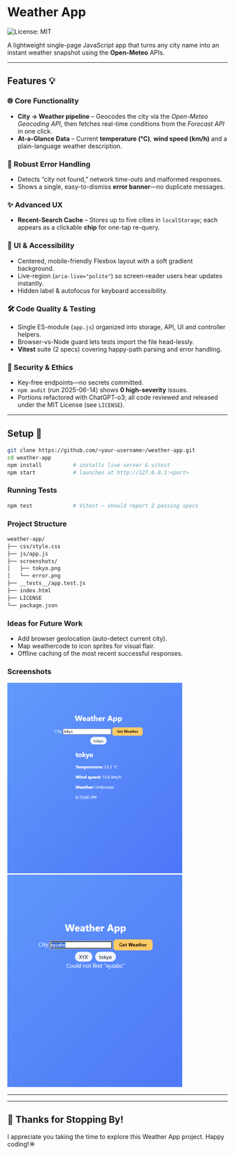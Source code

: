 # Weather App  
![License: MIT](https://img.shields.io/badge/License-MIT-blue.svg)

A lightweight single-page JavaScript app that turns any city name into an instant weather snapshot using the **Open-Meteo** APIs.

---

## Features 💡

### 🌐 Core Functionality
- **City → Weather pipeline** – Geocodes the city via the *Open-Meteo Geocoding API*, then fetches real-time conditions from the *Forecast API* in one click.  
- **At-a-Glance Data** – Current **temperature (°C)**, **wind speed (km/h)** and a plain-language weather description.

### 🚦 Robust Error Handling
- Detects “city not found,” network time-outs and malformed responses.  
- Shows a single, easy-to-dismiss **error banner**—no duplicate messages.

### ✨ Advanced UX
- **Recent-Search Cache** – Stores up to five cities in `localStorage`; each appears as a clickable **chip** for one-tap re-query.

### 🎨 UI & Accessibility
- Centered, mobile-friendly Flexbox layout with a soft gradient background.  
- Live-region (`aria-live="polite"`) so screen-reader users hear updates instantly.  
- Hidden label & autofocus for keyboard accessibility.

### 🛠️ Code Quality & Testing
- Single ES-module (`app.js`) organized into storage, API, UI and controller helpers.  
- Browser-vs-Node guard lets tests import the file head-lessly.  
- **Vitest** suite (2 specs) covering happy-path parsing and error handling.

### 🔐 Security & Ethics
- Key-free endpoints—no secrets committed.  
- `npm audit` (run 2025-06-14) shows **0 high-severity** issues.  
- Portions refactored with ChatGPT-o3; all code reviewed and released under the MIT License (see `LICENSE`).

---

## Setup 🚀

```bash
git clone https://github.com/<your-username>/weather-app.git
cd weather-app
npm install          # installs live-server & vitest
npm start            # launches at http://127.0.0.1:<port>
```

### Running Tests
```bash
npm test             # Vitest – should report 2 passing specs
```

### Project Structure
```bash
weather-app/
├── css/style.css
├── js/app.js
├── screenshots/
│   ├── tokyo.png
│   └── error.png
├── __tests__/app.test.js
├── index.html
├── LICENSE
└── package.json
```
### Ideas for Future Work

* Add browser geolocation (auto-detect current city).
* Map weathercode to icon sprites for visual flair.
* Offline caching of the most recent successful responses.

### Screenshots
<img src="screenshots/tokyo.png" width="400">

<img src="screenshots/error.png" width="400">

---

---

## 🙏 Thanks for Stopping By!

I appreciate you taking the time to explore this Weather App project. Happy coding!☀️
